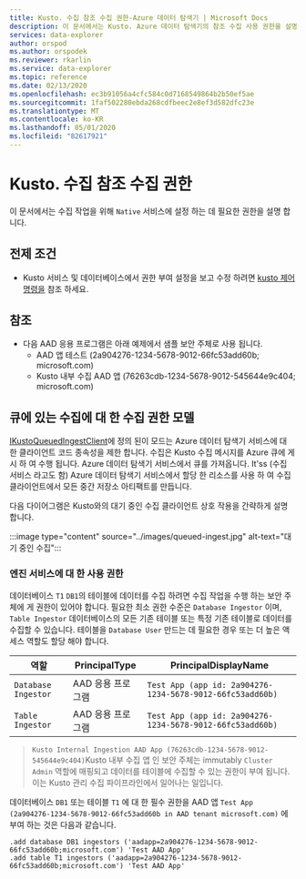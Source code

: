 ```yaml
---
title: Kusto. 수집 참조 수집 권한-Azure 데이터 탐색기 | Microsoft Docs
description: 이 문서에서는 Kusto. Azure 데이터 탐색기의 참조 수집 사용 권한을 설명 합니다.
services: data-explorer
author: orspod
ms.author: orspodek
ms.reviewer: rkarlin
ms.service: data-explorer
ms.topic: reference
ms.date: 02/13/2020
ms.openlocfilehash: ec3b91056a4cfc584c0d7168549864b2b50ef5ae
ms.sourcegitcommit: 1faf502280ebda268cdfbeec2e8ef3d582dfc23e
ms.translationtype: MT
ms.contentlocale: ko-KR
ms.lasthandoff: 05/01/2020
ms.locfileid: "82617921"
---
```

# <a name="kustoingest-reference---ingestion-permissions"></a>Kusto. 수집 참조 수집 권한
이 문서에서는 수집 작업을 위해 `Native` 서비스에 설정 하는 데 필요한 권한을 설명 합니다.


## <a name="prerequisites"></a>전제 조건
* Kusto 서비스 및 데이터베이스에서 권한 부여 설정을 보고 수정 하려면 [kusto 제어 명령을](../../management/security-roles.md) 참조 하세요. 

## <a name="references"></a>참조
* 다음 AAD 응용 프로그램은 아래 예제에서 샘플 보안 주체로 사용 됩니다.
    * AAD 앱 테스트 (2a904276-1234-5678-9012-66fc53add60b; microsoft.com)
    * Kusto 내부 수집 AAD 앱 (76263cdb-1234-5678-9012-545644e9c404; microsoft.com)

## <a name="ingestion-permission-model-for-queued-ingestion"></a>큐에 있는 수집에 대 한 수집 권한 모델
[IKustoQueuedIngestClient](kusto-ingest-client-reference.md#interface-ikustoqueuedingestclient)에 정의 된이 모드는 Azure 데이터 탐색기 서비스에 대 한 클라이언트 코드 종속성을 제한 합니다. 수집은 Kusto 수집 메시지를 Azure 큐에 게시 하 여 수행 됩니다. Azure 데이터 탐색기 서비스에서 큐를 가져옵니다. It'ss (수집 서비스 라고도 함)  Azure 데이터 탐색기 서비스에서 할당 한 리소스를 사용 하 여 수집 클라이언트에서 모든 중간 저장소 아티팩트를 만듭니다.

다음 다이어그램은 Kusto와의 대기 중인 수집 클라이언트 상호 작용을 간략하게 설명 합니다.<BR>

:::image type="content" source="../images/queued-ingest.jpg" alt-text="대기 중인 수집":::

### <a name="permissions-on-the-engine-service"></a>엔진 서비스에 대 한 사용 권한
데이터베이스 `T1` `DB1`의 테이블에 데이터를 수집 하려면 수집 작업을 수행 하는 보안 주체에 게 권한이 있어야 합니다.
필요한 최소 권한 수준은 `Database Ingestor` 이며, `Table Ingestor` 데이터베이스의 모든 기존 테이블 또는 특정 기존 테이블로 데이터를 수집할 수 있습니다.
테이블을 `Database User` 만드는 데 필요한 경우 또는 더 높은 액세스 역할도 할당 해야 합니다.


|역할 |PrincipalType    |PrincipalDisplayName
|--------|------------|------------
|`Database Ingestor` |AAD 응용 프로그램 |`Test App (app id: 2a904276-1234-5678-9012-66fc53add60b)`
|`Table Ingestor` |AAD 응용 프로그램 |`Test App (app id: 2a904276-1234-5678-9012-66fc53add60b)`

>`Kusto Internal Ingestion AAD App (76263cdb-1234-5678-9012-545644e9c404)`Kusto 내부 수집 앱 인 보안 주체는 immutably `Cluster Admin` 역할에 매핑되고 데이터를 테이블에 수집할 수 있는 권한이 부여 됩니다. 이는 Kusto 관리 수집 파이프라인에서 일어나는 일입니다.

데이터베이스 `DB1` 또는 테이블 `T1` 에 대 한 필수 권한을 AAD 앱 `Test App (2a904276-1234-5678-9012-66fc53add60b in AAD tenant microsoft.com)` 에 부여 하는 것은 다음과 같습니다.
```kusto
.add database DB1 ingestors ('aadapp=2a904276-1234-5678-9012-66fc53add60b;microsoft.com') 'Test AAD App'
.add table T1 ingestors ('aadapp=2a904276-1234-5678-9012-66fc53add60b;microsoft.com') 'Test AAD App'
```
